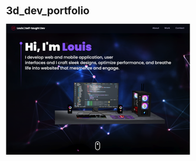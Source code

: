 # 3d_dev_portfolio
![Demo](https://github.com/louis2688/3d_dev_portfolio/blob/main/src/assets/demo.png)
